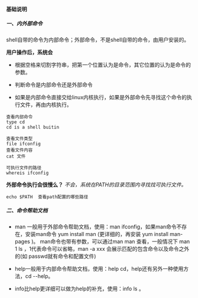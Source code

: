 #### 基础说明

##### 一、内外部命令

shell自带的命令为内部命令；外部命令，不是shell自带的命令，由用户安装的。

**用户操作后，系统会**

- 根据空格来切割字符串，把第一个位置认为是命令，其它位置的认为是命令的参数。

- 判断命令是内部命令还是外部命令

- 如果是内部命令直接交给linux内核执行，如果是外部命令先寻找这个命令的执行文件，再由内核执行。

```
查看内部命令
type cd
cd is a shell buitin

查看文件类型
file ifconfig
查看文件内容
cat 文件 

可执行文件的路径
whereis ifconfig
```

**外部命令执行会很慢么？** *不会，系统在PATH的目录范围内寻找找可执行文件。*

```
echo $PATH  查看path配置的哪些路径
```

##### 二、命令帮助文档

-  man 一般用于外部命令帮助文档，使用：man ifconfig，如果man命令不存在，安装man命令  yum install man (更详细的，再安装 yum install man-pages )。
  man命令也带有参数，可以通过man man 查看，一般情况下 man 1 ls ，1代表命令可以省略，man -a xxx 会展示匹配的包含命令以及命令之外的(如 passwd就有命令和配置文件)

- help一般用于内部命令帮助文档，使用：help cd，help还有另外一种使用方法，cd --help。

- info比help更详细可以做为help的补充，使用：info ls 。